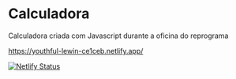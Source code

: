 # Calculadora
Calculadora criada com Javascript durante a oficina do reprograma

https://youthful-lewin-ce1ceb.netlify.app/


[![Netlify Status](https://api.netlify.com/api/v1/badges/37c92d83-18ef-4d40-9a49-4a1cc02c7a5a/deploy-status)](https://app.netlify.com/sites/calculadora-horas-salario/deploys)
